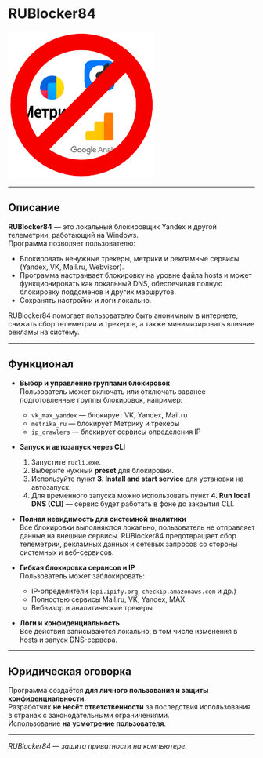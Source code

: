 # RUBlocker84

<img src="./banner.png" alt="RUBlocker84" width="300"/>



---

## Описание

**RUBlocker84** — это локальный блокировщик Yandex и другой телеметрии, работающий на Windows.  
Программа позволяет пользователю:

- Блокировать ненужные трекеры, метрики и рекламные сервисы (Yandex, VK, Mail.ru, Webvisor).  
- Программа настраивает блокировку на уровне файла hosts и может функционировать как локальный DNS, обеспечивая полную блокировку поддоменов и других маршрутов.  
- Сохранять настройки и логи локально.

RUBlocker84 помогает пользователю быть анонимным в интернете, снижать сбор телеметрии и трекеров, а также минимизировать влияние рекламы на систему.

---

## Функционал

- **Выбор и управление группами блокировок**  
  Пользователь может включать или отключать заранее подготовленные группы блокировок, например:  
  - `vk_max_yandex` — блокирует VK, Yandex, Mail.ru  
  - `metrika_ru` — блокирует Метрику и трекеры  
  - `ip_crawlers` — блокирует сервисы определения IP  

- **Запуск и автозапуск через CLI**  
  1. Запустите `rucli.exe`.  
  2. Выберите нужный **preset** для блокировки.  
  3. Используйте пункт **3. Install and start service** для установки на автозапуск.  
  4. Для временного запуска можно использовать пункт **4. Run local DNS (CLI)** — сервис будет работать в фоне до закрытия CLI.

- **Полная невидимость для системной аналитики**  
  Все блокировки выполняются локально, пользователь не отправляет данные на внешние сервисы. RUBlocker84 предотвращает сбор телеметрии, рекламных данных и сетевых запросов со стороны системных и веб-сервисов.

- **Гибкая блокировка сервисов и IP**  
  Пользователь может заблокировать:  
  - IP-определители (`api.ipify.org`, `checkip.amazonaws.com` и др.)  
  - Полностью сервисы Mail.ru, VK, Yandex, MAX  
  - Вебвизор и аналитические трекеры  

- **Логи и конфиденциальность**  
  Все действия записываются локально, в том числе изменения в hosts и запуск DNS-сервера.

---

## Юридическая оговорка

Программа создаётся **для личного пользования и защиты конфиденциальности**.  
Разработчик **не несёт ответственности** за последствия использования в странах с законодательными ограничениями.  
Использование  **на усмотрение пользователя**.  

---

*RUBlocker84 — защита приватности на компьютере.*
